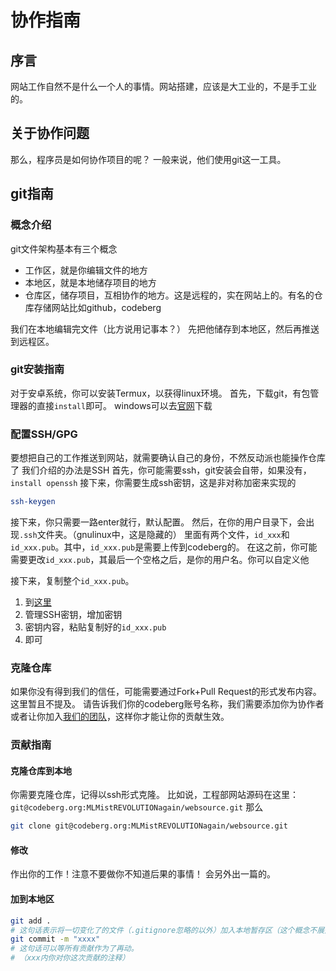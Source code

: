 # 协作指南

## 序言
网站工作自然不是什么一个人的事情。网站搭建，应该是大工业的，不是手工业的。

## 关于协作问题
那么，程序员是如何协作项目的呢？
一般来说，他们使用git这一工具。

## git指南
### 概念介绍
git文件架构基本有三个概念
+ 工作区，就是你编辑文件的地方
+ 本地区，就是本地储存项目的地方
+ 仓库区，储存项目，互相协作的地方。这是远程的，实在网站上的。有名的仓库存储网站比如github，codeberg

我们在本地编辑完文件（比方说用记事本？）
先把他储存到本地区，然后再推送到远程区。

### git安装指南
对于安卓系统，你可以安装Termux，以获得linux环境。
首先，下载git，有包管理器的直接`install`即可。
windows可以去[官网](https://git-scm.com/download/win)下载

### 配置SSH/GPG
要想把自己的工作推送到网站，就需要确认自己的身份，不然反动派也能操作仓库了
我们介绍的办法是SSH
首先，你可能需要ssh，git安装会自带，如果没有，`install openssh`
接下来，你需要生成ssh密钥，这是非对称加密来实现的
```bash
ssh-keygen
```
接下来，你只需要一路enter就行，默认配置。
然后，在你的用户目录下，会出现`.ssh`文件夹。（gnulinux中，这是隐藏的）
里面有两个文件，`id_xxx`和`id_xxx.pub`。其中，`id_xxx.pub`是需要上传到codeberg的。
在这之前，你可能需要更改`id_xxx.pub`，其最后一个空格之后，是你的用户名。你可以自定义他

接下来，复制整个`id_xxx.pub`。
1. 到[这里](https://codeberg.org/user/settings/keys)
2. 管理SSH密钥，增加密钥
3. 密钥内容，粘贴复制好的`id_xxx.pub`
4. 即可

### 克隆仓库
如果你没有得到我们的信任，可能需要通过Fork+Pull Request的形式发布内容。这里暂且不提及。
请告诉我们你的codeberg账号名称，我们需要添加你为协作者或者让你加入[我们的团队](https://codeberg.org/MLMistREVOLUTIONagain)，这样你才能让你的贡献生效。

### 贡献指南
#### 克隆仓库到本地
你需要克隆仓库，记得以ssh形式克隆。
比如说，工程部网站源码在这里：`git@codeberg.org:MLMistREVOLUTIONagain/websource.git`
那么
```bash
git clone git@codeberg.org:MLMistREVOLUTIONagain/websource.git
```

#### 修改
作出你的工作！注意不要做你不知道后果的事情！
会另外出一篇的。

#### 加到本地区
```bash
git add .
# 这句话表示将一切变化了的文件（.gitignore忽略的以外）加入本地暂存区（这个概念不展开，可以自行搜索）
git commit -m "xxxx"
# 这句话可以等所有贡献作为了再动。
# （xxx内你对你这次贡献的注释）
```



<!--stackedit_data:
eyJoaXN0b3J5IjpbNDM3NzE5NDM3LC04MTI2Mjc3MDQsMjMwNz
ExMjI5XX0=
-->